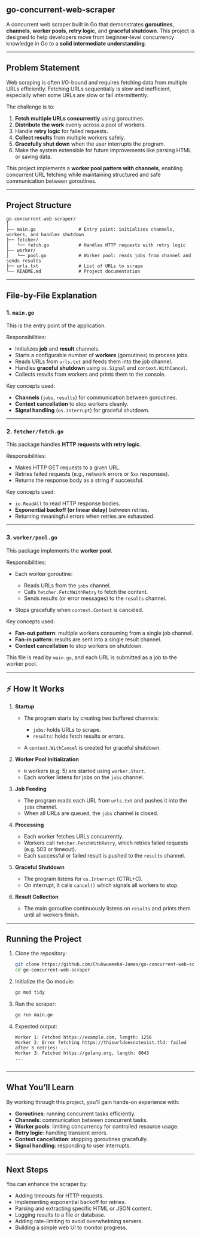 ## go-concurrent-web-scraper

A concurrent web scraper built in Go that demonstrates **goroutines**, **channels**, **worker pools**, **retry logic**, and **graceful shutdown**.
This project is designed to help developers move from beginner-level concurrency knowledge in Go to a **solid intermediate understanding**.

---

## Problem Statement

Web scraping is often I/O-bound and requires fetching data from multiple URLs efficiently. Fetching URLs sequentially is slow and inefficient, especially when some URLs are slow or fail intermittently.

The challenge is to:

1. **Fetch multiple URLs concurrently** using goroutines.
2. **Distribute the work** evenly across a pool of workers.
3. Handle **retry logic** for failed requests.
4. **Collect results** from multiple workers safely.
5. **Gracefully shut down** when the user interrupts the program.
6. Make the system extensible for future improvements like parsing HTML or saving data.

This project implements a **worker pool pattern with channels**, enabling concurrent URL fetching while maintaining structured and safe communication between goroutines.

---

## Project Structure

```
go-concurrent-web-scraper/
│
├── main.go                # Entry point: initializes channels, workers, and handles shutdown
├── fetcher/
│   └── fetch.go           # Handles HTTP requests with retry logic
├── worker/
│   └── pool.go            # Worker pool: reads jobs from channel and sends results
├── urls.txt               # List of URLs to scrape
└── README.md              # Project documentation
```

---

## File-by-File Explanation

### 1. `main.go`

This is the entry point of the application.

Responsibilities:

* Initializes **job** and **result** channels.
* Starts a configurable number of **workers** (goroutines) to process jobs.
* Reads URLs from `urls.txt` and feeds them into the job channel.
* Handles **graceful shutdown** using `os.Signal` and `context.WithCancel`.
* Collects results from workers and prints them to the console.

Key concepts used:

* **Channels** (`jobs`, `results`) for communication between goroutines.
* **Context cancellation** to stop workers cleanly.
* **Signal handling** (`os.Interrupt`) for graceful shutdown.

---

### 2. `fetcher/fetch.go`

This package handles **HTTP requests with retry logic**.

Responsibilities:

* Makes HTTP GET requests to a given URL.
* Retries failed requests (e.g., network errors or `5xx` responses).
* Returns the response body as a string if successful.

Key concepts used:

* `io.ReadAll` to read HTTP response bodies.
* **Exponential backoff (or linear delay)** between retries.
* Returning meaningful errors when retries are exhausted.

---

### 3. `worker/pool.go`

This package implements the **worker pool**.

Responsibilities:

* Each worker goroutine:

  * Reads URLs from the `jobs` channel.
  * Calls `fetcher.FetchWithRetry` to fetch the content.
  * Sends results (or error messages) to the `results` channel.
* Stops gracefully when `context.Context` is canceled.

Key concepts used:

* **Fan-out pattern**: multiple workers consuming from a single job channel.
* **Fan-in pattern**: results are sent into a single result channel.
* **Context cancellation** to stop workers on shutdown.

This file is read by `main.go`, and each URL is submitted as a job to the worker pool.

---

## ⚡ How It Works

1. **Startup**

   * The program starts by creating two buffered channels:

     * `jobs`: holds URLs to scrape.
     * `results`: holds fetch results or errors.
   * A `context.WithCancel` is created for graceful shutdown.

2. **Worker Pool Initialization**

   * `N` workers (e.g. 5) are started using `worker.Start`.
   * Each worker listens for jobs on the `jobs` channel.

3. **Job Feeding**

   * The program reads each URL from `urls.txt` and pushes it into the `jobs` channel.
   * When all URLs are queued, the `jobs` channel is closed.

4. **Processing**

   * Each worker fetches URLs concurrently.
   * Workers call `fetcher.FetchWithRetry`, which retries failed requests (e.g. 503 or timeout).
   * Each successful or failed result is pushed to the `results` channel.

5. **Graceful Shutdown**

   * The program listens for `os.Interrupt` (CTRL+C).
   * On interrupt, it calls `cancel()` which signals all workers to stop.

6. **Result Collection**

   * The main goroutine continuously listens on `results` and prints them until all workers finish.

---

## Running the Project

1. Clone the repository:

   ```bash
   git clone https://github.com/Chukwuemeka-James/go-concurrent-web-scraper.git
   cd go-concurrent-web-scraper
   ```

2. Initialize the Go module:

   ```bash
   go mod tidy
   ```

3. Run the scraper:

   ```bash
   go run main.go
   ```

4. Expected output:

   ```
   Worker 1: Fetched https://example.com, length: 1256
   Worker 2: Error fetching https://thisurldoesnotexist.tld: failed after 3 retries: ...
   Worker 3: Fetched https://golang.org, length: 8043
   ...
   

---

## What You’ll Learn

By working through this project, you'll gain hands-on experience with:

* **Goroutines**: running concurrent tasks efficiently.
* **Channels**: communication between concurrent tasks.
* **Worker pools**: limiting concurrency for controlled resource usage.
* **Retry logic**: handling transient errors.
* **Context cancellation**: stopping goroutines gracefully.
* **Signal handling**: responding to user interrupts.

---

## Next Steps

You can enhance the scraper by:

* Adding timeouts for HTTP requests.
* Implementing exponential backoff for retries.
* Parsing and extracting specific HTML or JSON content.
* Logging results to a file or database.
* Adding rate-limiting to avoid overwhelming servers.
* Building a simple web UI to monitor progress.